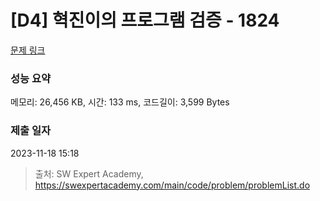 # [D4] 혁진이의 프로그램 검증 - 1824 

[문제 링크](https://swexpertacademy.com/main/code/problem/problemDetail.do?contestProbId=AV4yLUiKDUoDFAUx) 

### 성능 요약

메모리: 26,456 KB, 시간: 133 ms, 코드길이: 3,599 Bytes

### 제출 일자

2023-11-18 15:18



> 출처: SW Expert Academy, https://swexpertacademy.com/main/code/problem/problemList.do